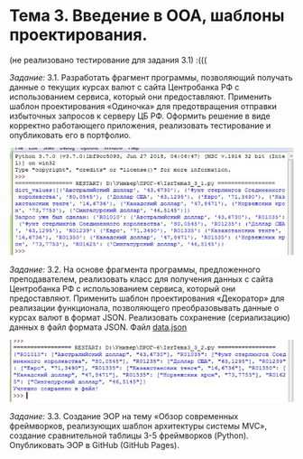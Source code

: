 # Тема 3. Введение в ООА, шаблоны проектирования.

(не реализовано тестирование для задания 3.1) :(((

*Задание:* 3.1. Разработать фрагмент программы, позволяющий получать данные о текущих курсах валют с сайта Центробанка РФ с использованием сервиса, который они предоставляют. Применить шаблон проектирования «Одиночка» для предотвращения отправки избыточных запросов к серверу ЦБ РФ. Оформить решение в виде корректно работающего приложения, реализовать тестирование и опубликовать его в портфолио.

![](https://github.com/python-advance/sem6-t3-Kunica97/blob/master/3_3_1.jpg)


*Задание:* 3.2. На основе фрагмента программы, предложенного преподавателем, реализовать класс для получения данных с сайта Центробанка РФ с использованием сервиса, который они предоставляют. Применить шаблон проектирования «Декоратор» для реализации функционала, позволяющего преобразовывать данные о курсах валют в формат JSON. Реализовать сохранение (сериализацию) данных в файл формата JSON. Файл [data.json](https://github.com/python-advance/sem6-t3-Kunica97/blob/master/data.json) 

![](https://github.com/python-advance/sem6-t3-Kunica97/blob/master/3_3_2.jpg)

*Задание:* 3.3. Создание ЭОР на тему «Обзор современных фреймворков, реализующих шаблон архитектуры системы MVC», создание сравнительной таблицы 3-5 фреймворков (Python). Опубликовать ЭОР в GitHub (GitHub Pages).
